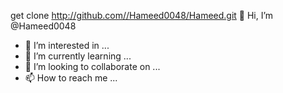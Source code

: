 get clone http://github.com//Hameed0048/Hameed.git 👋 Hi, I’m @Hameed0048
- 👀 I’m interested in ...
- 🌱 I’m currently learning ...
- 💞️ I’m looking to collaborate on ...
- 📫 How to reach me ...

